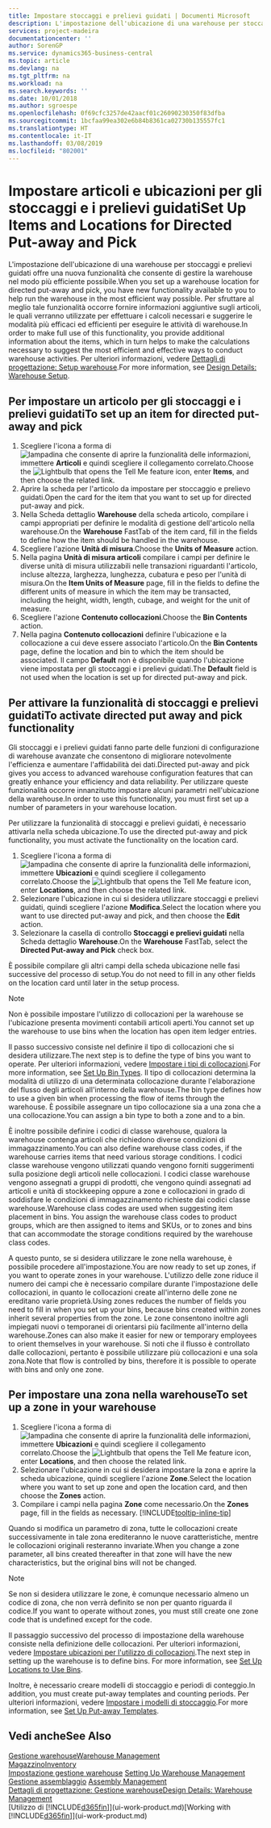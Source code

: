 ```yaml
---
title: Impostare stoccaggi e prelievi guidati | Documenti Microsoft
description: L'impostazione dell'ubicazione di una warehouse per stoccaggi e prelievi guidati offre una nuova funzionalità che consente di gestire la warehouse nel modo più efficiente possibile.
services: project-madeira
documentationcenter: ''
author: SorenGP
ms.service: dynamics365-business-central
ms.topic: article
ms.devlang: na
ms.tgt_pltfrm: na
ms.workload: na
ms.search.keywords: ''
ms.date: 10/01/2018
ms.author: sgroespe
ms.openlocfilehash: 0f69cfc3257de42aacf01c26090230350f83dfba
ms.sourcegitcommit: 1bcfaa99ea302e6b84b8361ca02730b135557fc1
ms.translationtype: HT
ms.contentlocale: it-IT
ms.lasthandoff: 03/08/2019
ms.locfileid: "802001"
---
```

# <a name="set-up-items-and-locations-for-directed-put-away-and-pick"></a><span data-ttu-id="3b40b-103">Impostare articoli e ubicazioni per gli stoccaggi e i prelievi guidati</span><span class="sxs-lookup"><span data-stu-id="3b40b-103">Set Up Items and Locations for Directed Put-away and Pick</span></span>
<span data-ttu-id="3b40b-104">L'impostazione dell'ubicazione di una warehouse per stoccaggi e prelievi guidati offre una nuova funzionalità che consente di gestire la warehouse nel modo più efficiente possibile.</span><span class="sxs-lookup"><span data-stu-id="3b40b-104">When you set up a warehouse location for directed put-away and pick, you have new functionality available to you to help run the warehouse in the most efficient way possible.</span></span> <span data-ttu-id="3b40b-105">Per sfruttare al meglio tale funzionalità occorre fornire informazioni aggiuntive sugli articoli, le quali verranno utilizzate per effettuare i calcoli necessari e suggerire le modalità più efficaci ed efficienti per eseguire le attività di warehouse.</span><span class="sxs-lookup"><span data-stu-id="3b40b-105">In order to make full use of this functionality, you provide additional information about the items, which in turn helps to make the calculations necessary to suggest the most efficient and effective ways to conduct warehouse activities.</span></span> <span data-ttu-id="3b40b-106">Per ulteriori informazioni, vedere [Dettagli di progettazione: Setup warehouse](design-details-warehouse-setup.md).</span><span class="sxs-lookup"><span data-stu-id="3b40b-106">For more information, see [Design Details: Warehouse Setup](design-details-warehouse-setup.md).</span></span>

## <a name="to-set-up-an-item-for-directed-put-away-and-pick"></a><span data-ttu-id="3b40b-107">Per impostare un articolo per gli stoccaggi e i prelievi guidati</span><span class="sxs-lookup"><span data-stu-id="3b40b-107">To set up an item for directed put-away and pick</span></span>  
1.  <span data-ttu-id="3b40b-108">Scegliere l'icona a forma di ![lampadina che consente di aprire la funzionalità delle informazioni](media/ui-search/search_small.png "Informazioni sull'operazione che si desidera eseguire"), immettere **Articoli** e quindi scegliere il collegamento correlato.</span><span class="sxs-lookup"><span data-stu-id="3b40b-108">Choose the ![Lightbulb that opens the Tell Me feature](media/ui-search/search_small.png "Tell me what you want to do") icon, enter **Items**, and then choose the related link.</span></span>  
2.  <span data-ttu-id="3b40b-109">Aprire la scheda per l'articolo da impostare per stoccaggio e prelievo guidati.</span><span class="sxs-lookup"><span data-stu-id="3b40b-109">Open the card for the item that you want to set up for directed put-away and pick.</span></span>
3. <span data-ttu-id="3b40b-110">Nella Scheda dettaglio **Warehouse** della scheda articolo, compilare i campi appropriati per definire le modalità di gestione dell'articolo nella warehouse.</span><span class="sxs-lookup"><span data-stu-id="3b40b-110">On the **Warehouse** FastTab of the item card, fill in the fields to define how the item should be handled in the warehouse.</span></span>  
4.  <span data-ttu-id="3b40b-111">Scegliere l'azione **Unità di misura**.</span><span class="sxs-lookup"><span data-stu-id="3b40b-111">Choose the **Units of Measure** action.</span></span>
5. <span data-ttu-id="3b40b-112">Nella pagina **Unità di misura articoli** compilare i campi per definire le diverse unità di misura utilizzabili nelle transazioni riguardanti l'articolo, incluse altezza, larghezza, lunghezza, cubatura e peso per l'unità di misura.</span><span class="sxs-lookup"><span data-stu-id="3b40b-112">On the **Item Units of Measure** page, fill in the fields to define the different units of measure in which the item may be transacted, including the height, width, length, cubage, and weight for the unit of measure.</span></span>
6. <span data-ttu-id="3b40b-113">Scegliere l'azione **Contenuto collocazioni**.</span><span class="sxs-lookup"><span data-stu-id="3b40b-113">Choose the **Bin Contents** action.</span></span>
7. <span data-ttu-id="3b40b-114">Nella pagina **Contenuto collocazioni** definire l'ubicazione e la collocazione a cui deve essere associato l'articolo.</span><span class="sxs-lookup"><span data-stu-id="3b40b-114">On the **Bin Contents** page, define the location and bin to which the item should be associated.</span></span> <span data-ttu-id="3b40b-115">Il campo **Default** non è disponibile quando l'ubicazione viene impostata per gli stoccaggi e i prelievi guidati.</span><span class="sxs-lookup"><span data-stu-id="3b40b-115">The **Default** field is not used when the location is set up for directed put-away and pick.</span></span>  

## <a name="to-activate-directed-put-away-and-pick-functionality"></a><span data-ttu-id="3b40b-116">Per attivare la funzionalità di stoccaggi e prelievi guidati</span><span class="sxs-lookup"><span data-stu-id="3b40b-116">To activate directed put away and pick functionality</span></span>  
<span data-ttu-id="3b40b-117">Gli stoccaggi e i prelievi guidati fanno parte delle funzioni di configurazione di warehouse avanzate che consentono di migliorare notevolmente l'efficienza e aumentare l'affidabilità dei dati.</span><span class="sxs-lookup"><span data-stu-id="3b40b-117">Directed put-away and pick gives you access to advanced warehouse configuration features that can greatly enhance your efficiency and data reliability.</span></span> <span data-ttu-id="3b40b-118">Per utilizzare queste funzionalità occorre innanzitutto impostare alcuni parametri nell'ubicazione della warehouse.</span><span class="sxs-lookup"><span data-stu-id="3b40b-118">In order to use this functionality, you must first set up a number of parameters in your warehouse location.</span></span>  

<span data-ttu-id="3b40b-119">Per utilizzare la funzionalità di stoccaggi e prelievi guidati, è necessario attivarla nella scheda ubicazione.</span><span class="sxs-lookup"><span data-stu-id="3b40b-119">To use the directed put-away and pick functionality, you must activate the functionality on the location card.</span></span>    
1.  <span data-ttu-id="3b40b-120">Scegliere l'icona a forma di ![lampadina che consente di aprire la funzionalità delle informazioni](media/ui-search/search_small.png "Informazioni sull'operazione che si desidera eseguire"), immettere **Ubicazioni** e quindi scegliere il collegamento correlato.</span><span class="sxs-lookup"><span data-stu-id="3b40b-120">Choose the ![Lightbulb that opens the Tell Me feature](media/ui-search/search_small.png "Tell me what you want to do") icon, enter **Locations**, and then choose the related link.</span></span>  
2.  <span data-ttu-id="3b40b-121">Selezionare l'ubicazione in cui si desidera utilizzare stoccaggi e prelievi guidati, quindi scegliere l'azione **Modifica**.</span><span class="sxs-lookup"><span data-stu-id="3b40b-121">Select the location where you want to use directed put-away and pick, and then choose the **Edit** action.</span></span>  
3.  <span data-ttu-id="3b40b-122">Selezionare la casella di controllo **Stoccaggi e prelievi guidati** nella Scheda dettaglio **Warehouse**.</span><span class="sxs-lookup"><span data-stu-id="3b40b-122">On the **Warehouse** FastTab, select the **Directed Put-away and Pick** check box.</span></span>  

<span data-ttu-id="3b40b-123">È possibile compilare gli altri campi della scheda ubicazione nelle fasi successive del processo di setup.</span><span class="sxs-lookup"><span data-stu-id="3b40b-123">You do not need to fill in any other fields on the location card until later in the setup process.</span></span>  

> [!NOTE]  
>  <span data-ttu-id="3b40b-124">Non è possibile impostare l'utilizzo di collocazioni per la warehouse se l'ubicazione presenta movimenti contabili articoli aperti.</span><span class="sxs-lookup"><span data-stu-id="3b40b-124">You cannot set up the warehouse to use bins when the location has open item ledger entries.</span></span>  

<span data-ttu-id="3b40b-125">Il passo successivo consiste nel definire il tipo di collocazioni che si desidera utilizzare.</span><span class="sxs-lookup"><span data-stu-id="3b40b-125">The next step is to define the type of bins you want to operate.</span></span> <span data-ttu-id="3b40b-126">Per ulteriori informazioni, vedere [Impostare i tipi di collocazioni](warehouse-how-to-set-up-bin-types.md).</span><span class="sxs-lookup"><span data-stu-id="3b40b-126">For more information, see [Set Up Bin Types](warehouse-how-to-set-up-bin-types.md).</span></span> <span data-ttu-id="3b40b-127">Il tipo di collocazioni determina la modalità di utilizzo di una determinata collocazione durante l'elaborazione del flusso degli articoli all'interno della warehouse.</span><span class="sxs-lookup"><span data-stu-id="3b40b-127">The bin type defines how to use a given bin when processing the flow of items through the warehouse.</span></span> <span data-ttu-id="3b40b-128">È possibile assegnare un tipo collocazione sia a una zona che a una collocazione.</span><span class="sxs-lookup"><span data-stu-id="3b40b-128">You can assign a bin type to both a zone and to a bin.</span></span>  

<span data-ttu-id="3b40b-129">È inoltre possibile definire i codici di classe warehouse, qualora la warehouse contenga articoli che richiedono diverse condizioni di immagazzinamento.</span><span class="sxs-lookup"><span data-stu-id="3b40b-129">You can also define warehouse class codes, if the warehouse carries items that need various storage conditions.</span></span> <span data-ttu-id="3b40b-130">I codici classe warehouse vengono utilizzati quando vengono forniti suggerimenti sulla posizione degli articoli nelle collocazioni. I codici classe warehouse vengono assegnati a gruppi di prodotti, che vengono quindi assegnati ad articoli e unità di stockkeeping oppure a zone e collocazioni in grado di soddisfare le condizioni di immagazzinamento richieste dai codici classe warehouse.</span><span class="sxs-lookup"><span data-stu-id="3b40b-130">Warehouse class codes are used when suggesting item placement in bins. You assign the warehouse class codes to product groups, which are then assigned to items and SKUs, or to zones and bins that can accommodate the storage conditions required by the warehouse class codes.</span></span>  

<span data-ttu-id="3b40b-131">A questo punto, se si desidera utilizzare le zone nella warehouse, è possibile procedere all'impostazione.</span><span class="sxs-lookup"><span data-stu-id="3b40b-131">You are now ready to set up zones, if you want to operate zones in your warehouse.</span></span> <span data-ttu-id="3b40b-132">L'utilizzo delle zone riduce il numero dei campi che è necessario compilare durante l'impostazione delle collocazioni, in quanto le collocazioni create all'interno delle zone ne ereditano varie proprietà.</span><span class="sxs-lookup"><span data-stu-id="3b40b-132">Using zones reduces the number of fields you need to fill in when you set up your bins, because bins created within zones inherit several properties from the zone.</span></span> <span data-ttu-id="3b40b-133">Le zone consentono inoltre agli impiegati nuovi o temporanei di orientarsi più facilmente all'interno della warehouse.</span><span class="sxs-lookup"><span data-stu-id="3b40b-133">Zones can also make it easier for new or temporary employees to orient themselves in your warehouse.</span></span> <span data-ttu-id="3b40b-134">Si noti che il flusso è controllato dalle collocazioni, pertanto è possibile utilizzare più collocazioni e una sola zona.</span><span class="sxs-lookup"><span data-stu-id="3b40b-134">Note that flow is controlled by bins, therefore it is possible to operate with bins and only one zone.</span></span>  

## <a name="to-set-up-a-zone-in-your-warehouse"></a><span data-ttu-id="3b40b-135">Per impostare una zona nella warehouse</span><span class="sxs-lookup"><span data-stu-id="3b40b-135">To set up a zone in your warehouse</span></span>  
1.  <span data-ttu-id="3b40b-136">Scegliere l'icona a forma di ![lampadina che consente di aprire la funzionalità delle informazioni](media/ui-search/search_small.png "Informazioni sull'operazione che si desidera eseguire"), immettere **Ubicazioni** e quindi scegliere il collegamento correlato.</span><span class="sxs-lookup"><span data-stu-id="3b40b-136">Choose the ![Lightbulb that opens the Tell Me feature](media/ui-search/search_small.png "Tell me what you want to do") icon, enter **Locations**, and then choose the related link.</span></span>  
2.  <span data-ttu-id="3b40b-137">Selezionare l'ubicazione in cui si desidera impostare la zona e aprire la scheda ubicazione, quindi scegliere l'azione **Zone**.</span><span class="sxs-lookup"><span data-stu-id="3b40b-137">Select the location where you want to set up zone and open the location card, and then choose the **Zones** action.</span></span>  
3.  <span data-ttu-id="3b40b-138">Compilare i campi nella pagina **Zone** come necessario.</span><span class="sxs-lookup"><span data-stu-id="3b40b-138">On the **Zones** page, fill in the fields as necessary.</span></span> [!INCLUDE[tooltip-inline-tip](includes/tooltip-inline-tip_md.md)]  

<span data-ttu-id="3b40b-139">Quando si modifica un parametro di zona, tutte le collocazioni create successivamente in tale zona erediteranno le nuove caratteristiche, mentre le collocazioni originali resteranno invariate.</span><span class="sxs-lookup"><span data-stu-id="3b40b-139">When you change a zone parameter, all bins created thereafter in that zone will have the new characteristics, but the original bins will not be changed.</span></span>  

> [!NOTE]  
>  <span data-ttu-id="3b40b-140">Se non si desidera utilizzare le zone, è comunque necessario almeno un codice di zona, che non verrà definito se non per quanto riguarda il codice.</span><span class="sxs-lookup"><span data-stu-id="3b40b-140">If you want to operate without zones, you must still create one zone code that is undefined except for the code.</span></span>  

<span data-ttu-id="3b40b-141">Il passaggio successivo del processo di impostazione della warehouse consiste nella definizione delle collocazioni. Per ulteriori informazioni, vedere [Impostare ubicazioni per l'utilizzo di collocazioni](warehouse-how-to-set-up-locations-to-use-bins.md).</span><span class="sxs-lookup"><span data-stu-id="3b40b-141">The next step in setting up the warehouse is to define bins. For more information, see [Set Up Locations to Use Bins](warehouse-how-to-set-up-locations-to-use-bins.md).</span></span>  

<span data-ttu-id="3b40b-142">Inoltre, è necessario creare modelli di stoccaggio e periodi di conteggio.</span><span class="sxs-lookup"><span data-stu-id="3b40b-142">In addition, you must create put-away templates and counting periods.</span></span> <span data-ttu-id="3b40b-143">Per ulteriori informazioni, vedere [Impostare i modelli di stoccaggio](warehouse-how-to-set-up-put-away-templates.md).</span><span class="sxs-lookup"><span data-stu-id="3b40b-143">For more information, see [Set Up Put-away Templates](warehouse-how-to-set-up-put-away-templates.md).</span></span>  

## <a name="see-also"></a><span data-ttu-id="3b40b-144">Vedi anche</span><span class="sxs-lookup"><span data-stu-id="3b40b-144">See Also</span></span>  
[<span data-ttu-id="3b40b-145">Gestione warehouse</span><span class="sxs-lookup"><span data-stu-id="3b40b-145">Warehouse Management</span></span>](warehouse-manage-warehouse.md)  
[<span data-ttu-id="3b40b-146">Magazzino</span><span class="sxs-lookup"><span data-stu-id="3b40b-146">Inventory</span></span>](inventory-manage-inventory.md)  
<span data-ttu-id="3b40b-147">[Impostazione gestione warehouse](warehouse-setup-warehouse.md)   </span><span class="sxs-lookup"><span data-stu-id="3b40b-147">[Setting Up Warehouse Management](warehouse-setup-warehouse.md)   </span></span>  
<span data-ttu-id="3b40b-148">[Gestione assemblaggio](assembly-assemble-items.md)  </span><span class="sxs-lookup"><span data-stu-id="3b40b-148">[Assembly Management](assembly-assemble-items.md)  </span></span>  
[<span data-ttu-id="3b40b-149">Dettagli di progettazione: Gestione warehouse</span><span class="sxs-lookup"><span data-stu-id="3b40b-149">Design Details: Warehouse Management</span></span>](design-details-warehouse-management.md)  
<span data-ttu-id="3b40b-150">[Utilizzo di [!INCLUDE[d365fin](includes/d365fin_md.md)]](ui-work-product.md)</span><span class="sxs-lookup"><span data-stu-id="3b40b-150">[Working with [!INCLUDE[d365fin](includes/d365fin_md.md)]](ui-work-product.md)</span></span>  
